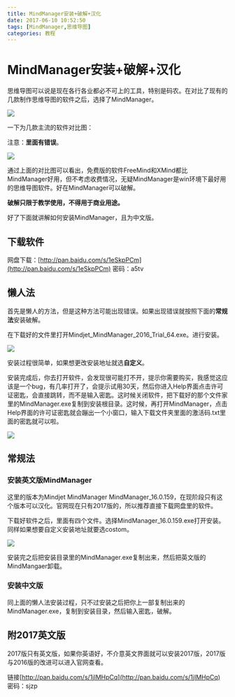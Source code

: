 ```yaml
---
title: MindManager安装+破解+汉化
date: 2017-06-10 10:52:50
tags: [MindManager,思维导图]
categories: 教程
---
```

# MindManager安装+破解+汉化

思维导图可以说是现在各行各业都必不可上的工具，特别是码农。在对比了现有的几款制作思维导图的软件之后，选择了MindManager。

<!-- more -->

![](界面.PNG)

一下为几款主流的软件对比图：

注意：**里面有错误**。

![](三大软件对比.jpg)

通过上面的对比图可以看出，免费版的软件FreeMind和XMind都比MindManager好用，但不考虑收费情况，无疑MindManager是win环境下最好用的思维导图软件。好在MindManager可以破解。

**破解只限于教学使用，不得用于商业用途。**

好了下面就讲解如何安装MindManager，且为中文版。
## 下载软件 ##

网盘下载：[http://pan.baidu.com/s/1eSkpPCm](http://pan.baidu.com/s/1eSkpPCm)
密码：a5tv

## 懒人法 ##

首先是懒人的方法，但是这种方法可能出现错误。如果出现错误就按照下面的**常规法**安装破解。

在下载好的文件里打开Mindjet_MindManager_2016_Trial_64.exe。进行安装。

![](文件.PNG)

安装过程很简单，如果想更改安装地址就选**自定义**。

安装完成后，你去打开软件，会发现很可能打不开，提示你需要购买，我感觉这应该是一个bug，有几率打开了，会提示试用30天，然后你进入Help界面点击许可证密匙，会直接跳转，而不是输入密匙。这时候关闭软件，把下载好的那个文件家里的MindManager.exe复制到安装根目录。这时候，再打开MindManager，点击Help界面的许可证密匙就会蹦出一个小窗口，输入下载文件夹里面的激活码.txt里面的密匙就可以啦。

![](激活.PNG)

## 常规法 ##

### 安装英文版MindManager ###

这里的版本为Mindjet MindManager MindManager_16.0.159，在现阶段只有这个版本可以汉化。官网现在只有2017版的，所以推荐直接下载网盘里的软件。

下载好软件之后，里面有四个文件。选择MindManager_16.0.159.exe打开安装。同样如果想要自定义安装地址就要选costom。

![](安装.PNG)

安装完之后把安装目录里的MindManager.exe复制出来，然后把英文版的MindMangaer卸载。

### 安装中文版 ###

同上面的懒人法安装过程，只不过安装之后把你上一部复制出来的MindManager.exe，复制到安装目录，然后输入密匙，破解。

## 附2017英文版 ##

2017版只有英文版，如果你英语好，不介意英文界面就可以安装2017版，2017版与2016版的改进可以进入官网查看。

链接[http://pan.baidu.com/s/1jIMHpCq](http://pan.baidu.com/s/1jIMHpCq)
密码：sjzp